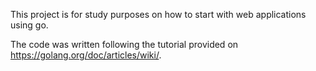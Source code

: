 This project is for study purposes on how to start with web applications using go.

The code was written following the tutorial provided on <https://golang.org/doc/articles/wiki/>.

